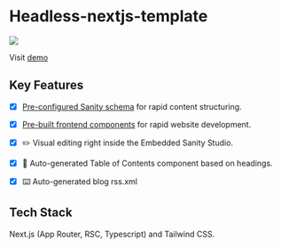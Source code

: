 # Headless-nextjs-template

![](https://github-production-user-asset-6210df.s3.amazonaws.com/95292019/362685102-9a75450b-65fc-482f-95bf-ad16fedbd60e.png?X-Amz-Algorithm=AWS4-HMAC-SHA256&X-Amz-Credential=AKIAVCODYLSA53PQK4ZA%2F20240829%2Fus-east-1%2Fs3%2Faws4_request&X-Amz-Date=20240829T123423Z&X-Amz-Expires=300&X-Amz-Signature=ddcea3ef739049bfe19ed86002b47ab31c8ec3f277a7d63031feef58de98af7a&X-Amz-SignedHeaders=host&actor_id=95292019&key_id=0&repo_id=845968425)


Visit [demo](https://headless-nextjs-template.vercel.app/) 


## Key Features

- [x]  [Pre-configured Sanity schema](https://github.com/0x6Star3s/headless-nextjs-template/tree/main/src/config/cms/schemas) for rapid content structuring.
- [x]  [Pre-built frontend components](https://github.com/0x6Star3s/headless-nextjs-template/tree/main/src/components) for rapid website development.
- [x] ✏️ Visual editing right inside the Embedded Sanity Studio.
- [x] 📜 Auto-generated Table of Contents component based on headings.
- [x] ⌨️ Auto-generated blog rss.xml


## Tech Stack

Next.js (App Router, RSC, Typescript) and Tailwind CSS.

